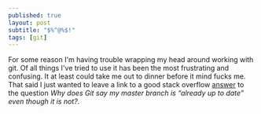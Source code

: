 ```yaml
---
published: true
layout: post
subtitle: "$%^@%$!"
tags: [git]
---
```


For some reason I'm having trouble wrapping my head around working with git.  Of all things I've tried to use it has been the most frustrating and confusing.  It at least could take me out to dinner before it mind fucks me.  That said I just wanted to leave a link to a good stack overflow [answer](http://stackoverflow.com/questions/15376241/why-does-git-say-my-master-branch-is-already-up-to-date-even-though-it-is-not) to the question _Why does Git say my master branch is “already up to date” even though it is not?_.

